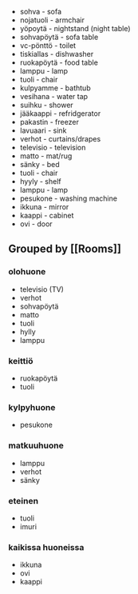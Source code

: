 - sohva - sofa
- nojatuoli - armchair
- yöpoytä - nightstand (night table)
- sohvapöytä - sofa table
- vc-pönttö - toilet
- tiskiallas - dishwasher
- ruokapöytä - food table
- lamppu - lamp
- tuoli - chair
- kulpyamme - bathtub
- vesihana - water tap
- suihku - shower
- jääkaappi - refridgerator
- pakastin - freezer
- lavuaari - sink
- verhot - curtains/drapes
- televisio - television
- matto - mat/rug
- sänky - bed
- tuoli - chair
- hyyly - shelf
- lamppu - lamp
- pesukone - washing machine
- ikkuna - mirror
- kaappi - cabinet
- ovi - door

## Grouped by [[Rooms]]

### olohuone
- televisio (TV)
- verhot
- sohvapöytä
- matto
- tuoli
- hylly
- lamppu


### keittiö
- ruokapöytä
- tuoli

### kylpyhuone
- pesukone

### matkuuhuone
- lamppu
- verhot
- sänky

### eteinen
- tuoli
- imuri


### kaikissa huoneissa
- ikkuna
- ovi
- kaappi